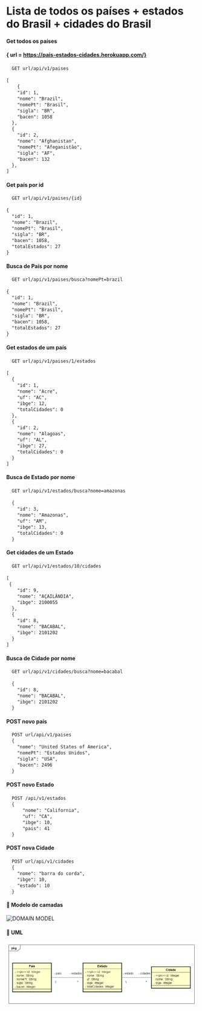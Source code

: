 
# Lista de todos os países + estados do Brasil + cidades do Brasil

#### Get todos os países

#### { url = https://pais-estados-cidades.herokuapp.com/}  

```http
  GET url/api/v1/paises

[
    {
    "id": 1,
    "nome": "Brazil",
    "nomePt": "Brasil",
    "sigla": "BR",
    "bacen": 1058
  },
  {
    "id": 2,
    "nome": "Afghanistan",
    "nomePt": "Afeganistão",
    "sigla": "AF",
    "bacen": 132
  },
]  
```
#### Get país por id
```http
  GET url/api/v1/paises/{id}

{
  "id": 1,
  "nome": "Brazil",
  "nomePt": "Brasil",
  "sigla": "BR",
  "bacen": 1058,
  "totalEstados": 27
}
```

#### Busca de País por nome
```http
  GET url/api/v1/paises/busca?nomePt=brazil

{
  "id": 1,
  "nome": "Brazil",
  "nomePt": "Brasil",
  "sigla": "BR",
  "bacen": 1058,
  "totalEstados": 27
}
```

#### Get estados de um país
```http
  GET url/api/v1/paises/1/estados

[
  {
    "id": 1,
    "nome": "Acre",
    "uf": "AC",
    "ibge": 12,
    "totalCidades": 0
  },
  {
    "id": 2,
    "nome": "Alagoas",
    "uf": "AL",
    "ibge": 27,
    "totalCidades": 0
  }
]  
```

#### Busca de Estado por nome
```http
  GET url/api/v1/estados/busca?nome=amazonas

  {
    "id": 3,
    "nome": "Amazonas",
    "uf": "AM",
    "ibge": 13,
    "totalCidades": 0
  }
```

#### Get cidades de um Estado
```http
  GET url/api/v1/estados/10/cidades

[
 {
    "id": 9,
    "nome": "AÇAILÂNDIA",
    "ibge": 2100055
  },
  {
    "id": 8,
    "nome": "BACABAL",
    "ibge": 2101202
  }
]  
```

#### Busca de Cidade por nome
```http
  GET url/api/v1/cidades/busca?nome=bacabal

  {
    "id": 8,
    "nome": "BACABAL",
    "ibge": 2101202
  }
```

#### POST novo país
```http
  POST url/api/v1/paises
  {
    "nome": "United States of America",
    "nomePt": "Estados Unidos",
    "sigla": "USA",
    "bacen": 2496
  }
```

#### POST novo Estado
```http
  POST /api/v1/estados
  {
      "nome": "California",
      "uf": "CA",
      "ibge": 10,
      "pais": 41
  }
```
#### POST nova Cidade
```http
  POST url/api/v1/cidades
  {
    "nome": "barra do corda",
    "ibge": 10,
    "estado": 10
  }
```
#### :small_blue_diamond: Modelo de camadas
![DOMAIN MODEL](https://github.com/anna104016/html/blob/main/estrutura%20de%20camadas01.png)

#### :small_blue_diamond: UML
![UML](https://github.com/santoskarolina/html/blob/main/html/pais-estado-cidade.png)
